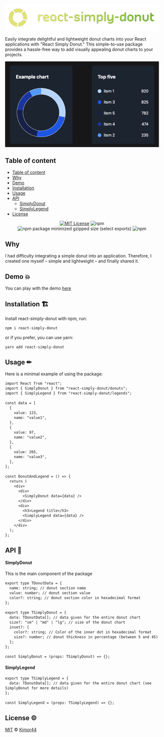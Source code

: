 <p align="center"><img src="https://github.com/kimor44/react-simply-donut/blob/main/src/assets/img/react-simply-donut-logo-transparent.png"></p>

Easily integrate delightful and lightweight donut charts into your React applications with "React Simply Donut." This simple-to-use package provides a hassle-free way to add visually appealing donut charts to your projects.

<p align="center"><img src="https://github.com/kimor44/react-simply-donut/blob/main/src/assets/img/donut-example.png"></p>

## Table of content

- [Table of content](#table-of-content-📓)
- [Why](#why)
- [Demo](#demo-💥)
- [Installation](#installation-🏗)
- [Usage](#usage-✏)
- [API](#api-🔗)
  - [SimplyDonut](#simplydonut)
  - [SimplyLegend](#simplylegend)
- [License](#license-©)

<div align="center">

[![MIT License](https://img.shields.io/badge/License-MIT-green.svg)](https://choosealicense.com/licenses/mit/)
![npm](https://img.shields.io/npm/v/react-simply-donut?color=red&cacheSeconds=3600)
![npm package minimized gzipped size (select exports)](https://img.shields.io/bundlejs/size/react-simply-donut?label=minified%20size&color=yellow)
![npm](https://img.shields.io/npm/dm/react-simply-donut?color=purple&cacheSeconds=3600)

</div>

## Why

I had difficulty integrating a simple donut into an application. Therefore, I created one myself – simple and lightweight – and finally shared it.

## Demo 💥

You can play with the demo [here](https://vercel.com/kimor44s-projects/react-simply-donut-example)

## Installation 🏗

Install react-simply-donut with npm, run:

```bash
npm i react-simply-donut
```

or if you prefer, you can use yarn:

```bash
yarn add react-simply-donut
```

## Usage ✏

Here is a minimal example of using the package:

```tsx
import React from "react";
import { SimplyDonut } from "react-simply-donut/donuts";
import { SimplyLegend } from "react-simply-donut/legends";

const data = [
  {
    value: 123,
    name: "value1",
  },
  {
    value: 97,
    name: "value2",
  },
  {
    value: 265,
    name: "value3",
  },
];

const DonutAndLegend = () => {
  return (
    <div>
      <div>
        <SimplyDonut data={data} />
      </div>
      <div>
        <h3>Legend title</h3>
        <SimplyLegend data={data} />
      </div>
    </div>
  );
};
```

## API 🔗

#### SimplyDonut

This is the main component of the package

```tsx
export type TDonutData = {
  name: string; // donut section name
  value: number; // donut section value
  color?: string; // donut section color in hexadecimal format
};

export type TSimplyDonut = {
  data: TDonutData[]; // data given for the entire donut chart
  size?: "sm" | "md" | "lg"; // size of the donut chart
  inset?: {
    color?: string; // Color of the inner dot in hexadecimal format
    size?: number; // donut thickness in percentage (between 5 and 45)
  };
};

const SimplyDonut = (props: TSimplyDonut) => {};
```

#### SimplyLegend

```tsx
export type TSimplyLegend = {
  data: TDonutData[]; // data given for the entire donut chart (see SimplyDonut for more details)
};

const SimplyLegend = (props: TSimplyLegend) => {};
```

## License ©

[MIT](https://choosealicense.com/licenses/mit/) © [Kimor44](https://github.com/kimor44)
